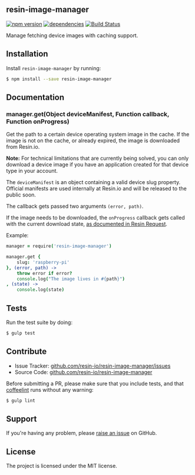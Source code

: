 resin-image-manager
-------------------

[![npm version](https://badge.fury.io/js/resin-image-manager.svg)](http://badge.fury.io/js/resin-image-manager)
[![dependencies](https://david-dm.org/resin-io/resin-image-manager.png)](https://david-dm.org/resin-io/resin-image-manager.png)
[![Build Status](https://travis-ci.org/resin-io/resin-image-manager.svg?branch=master)](https://travis-ci.org/resin-io/resin-image-manager)

Manage fetching device images with caching support.

Installation
------------

Install `resin-image-manager` by running:

```sh
$ npm install --save resin-image-manager
```

Documentation
-------------

### manager.get(Object deviceManifest, Function callback, Function onProgress)

Get the path to a certain device operating system image in the cache. If the image is not on the cache, or already expired, the image is downloaded from Resin.io.

**Note:** For technical limitations that are currently being solved, you can only download a device image if you have an application created for that device type in your account.

The `deviceManifest` is an object containing a valid device slug property. Official manifests are used internally at Resin.io and will be released to the public soon.

The callback gets passed two arguments `(error, path)`.

If the image needs to be downloaded, the `onProgress` callback gets called with the current download state, [as documented in Resin Request](https://github.com/resin-io/resin-request#function-onprogressstate).

Example:

```coffee
manager = require('resin-image-manager')

manager.get {
	slug: 'raspberry-pi'
}, (error, path) ->
	throw error if error?
	console.log("The image lives in #{path}")
, (state) ->
	console.log(state)
```

Tests
-----

Run the test suite by doing:

```sh
$ gulp test
```

Contribute
----------

- Issue Tracker: [github.com/resin-io/resin-image-manager/issues](https://github.com/resin-io/resin-image-manager/issues)
- Source Code: [github.com/resin-io/resin-image-manager](https://github.com/resin-io/resin-image-manager)

Before submitting a PR, please make sure that you include tests, and that [coffeelint](http://www.coffeelint.org/) runs without any warning:

```sh
$ gulp lint
```

Support
-------

If you're having any problem, please [raise an issue](https://github.com/resin-io/resin-image-manager/issues/new) on GitHub.

License
-------

The project is licensed under the MIT license.
